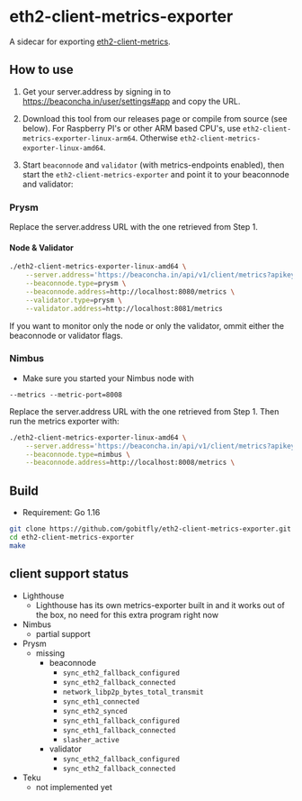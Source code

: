 # eth2-client-metrics-exporter

A sidecar for exporting [eth2-client-metrics](https://github.com/gobitfly/eth2-client-metrics).

## How to use

1. Get your server.address by signing in to https://beaconcha.in/user/settings#app and copy the URL.

2. Download this tool from our releases page or compile from source (see below). For Raspberry PI's or other ARM based CPU's, use `eth2-client-metrics-exporter-linux-arm64`. Otherwise `eth2-client-metrics-exporter-linux-amd64`.

2. Start `beaconnode` and `validator` (with metrics-endpoints enabled), then start the `eth2-client-metrics-exporter` and point it to your beaconnode and validator:

### Prysm

Replace the server.address URL with the one retrieved from Step 1.

#### Node & Validator

```bash
./eth2-client-metrics-exporter-linux-amd64 \
    --server.address='https://beaconcha.in/api/v1/client/metrics?apikey=<beaconcha.in-apikey>&machine=<machine-name>' \
    --beaconnode.type=prysm \
    --beaconnode.address=http://localhost:8080/metrics \
    --validator.type=prysm \
    --validator.address=http://localhost:8081/metrics
```

If you want to monitor only the node or only the validator, ommit either the beaconnode or validator flags.  
  

### Nimbus

- Make sure you started your Nimbus node with
```
--metrics --metric-port=8008
```

Replace the server.address URL with the one retrieved from Step 1. Then run the metrics exporter with:

```bash
./eth2-client-metrics-exporter-linux-amd64 \
    --server.address='https://beaconcha.in/api/v1/client/metrics?apikey=<beaconcha.in-apikey>&machine=<machine-name>' \
    --beaconnode.type=nimbus \
    --beaconnode.address=http://localhost:8008/metrics \
```
  
  

## Build
- Requirement: Go 1.16

```bash
git clone https://github.com/gobitfly/eth2-client-metrics-exporter.git
cd eth2-client-metrics-exporter 
make
```

## client support status

* Lighthouse
  * Lighthouse has its own metrics-exporter built in and it works out of the box, no need for this extra program right now
* Nimbus
  * partial support
* Prysm
  * missing
    * beaconnode
      * `sync_eth2_fallback_configured`
      * `sync_eth2_fallback_connected`
      * `network_libp2p_bytes_total_transmit`
      * `sync_eth1_connected`
      * `sync_eth2_synced`
      * `sync_eth1_fallback_configured`
      * `sync_eth1_fallback_connected`
      * `slasher_active`
    * validator
      * `sync_eth2_fallback_configured`
      * `sync_eth2_fallback_connected`
* Teku
  * not implemented yet
